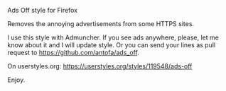 Ads Off style for Firefox

Removes the annoying advertisements from some HTTPS sites.

I use this style with Admuncher. If you see ads anywhere, please, let me know about it and I will update style. Or you can send your lines as pull request to https://github.com/antofa/ads_off.

On userstyles.org: https://userstyles.org/styles/119548/ads-off

Enjoy. 